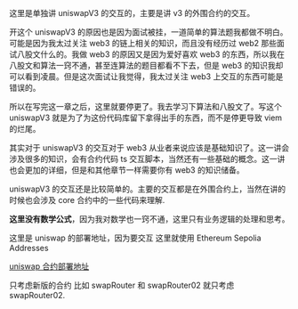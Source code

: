 这里是单独讲 uniswapV3 的交互的，主要是讲 v3 的外围合约的交互。

开这个 uniswapV3 的原因也是因为面试被挂，一道简单的算法题我都做不明白。可能是因为我太过关注 web3 的链上相关的知识，而且没有经历过 web2 那些面试八股文什么的。我做 web3 的原因又是因为爱好喜欢 web3 的东西，所以我在八股文和算法一窍不通，甚至连算法的题目都看不下去，但是 web3 的知识我却可以看到凌晨。但是这次面试让我觉得，我太过关注 web3 上交互的东西可能是错误的。

所以在写完这一章之后，这里就要停更了。我去学习下算法和八股文了。写这个 uniswapV3 就是为了为这份代码库留下拿得出手的东西，而不是停更导致 viem 的烂尾。

其实对于 uniswapV3 的交互对于 web3 从业者来说应该是基础知识了。这一讲会涉及很多的知识，会有合约代码 ts 交互脚本，当然还有一些基础的概念。这一讲也会更加的详细，但是和其他章节一样需要你有 web3 的知识储备。

uniswapV3 的交互还是比较简单的。主要的交互都是在外围合约上，当然在讲的时候也会涉及 core 合约中的一些代码来理解.

**这里没有数学公式**，因为我对数学也一窍不通，这里只有业务逻辑的处理和思考。

这里是 uniswap 的部署地址，因为要交互 这里就使用 Ethereum Sepolia Addresses

[uniswap 合约部署地址](https://docs.uniswap.org/contracts/v3/reference/deployments/ethereum-deployments)

只考虑新版的合约 比如 swapRouter 和 swapRouter02 就只考虑 swapRouter02.
